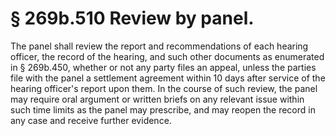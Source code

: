 # § 269b.510   Review by panel.

The panel shall review the report and recommendations of each hearing officer, the record of the hearing, and such other documents as enumerated in § 269b.450, whether or not any party files an appeal, unless the parties file with the panel a settlement agreement within 10 days after service of the hearing officer's report upon them. In the course of such review, the panel may require oral argument or written briefs on any relevant issue within such time limits as the panel may prescribe, and may reopen the record in any case and receive further evidence. 




